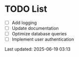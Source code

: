 # TODO List

- [ ] Add logging
- [ ] Update documentation
- [ ] Optimize database queries
- [ ] Implement user authentication

Last updated: 2025-06-19 03:13
